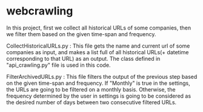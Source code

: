 # webcrawling

In this project, first we collect all historical URLs of some companies, then we filter them based on the given time-span and frequency.

CollectHistoricalURLs.py : This file gets the name and current url of some companies as input, and makes a list full of all historical URLs(+ datetime corresponding to that URL) as an output. The class defined in "api_crawling.py" file is used in this code. 

FilterArchivedURLs.py : This file filters the output of the previous step based on the given time-span and frequency. If "Monthly" is true in the settings, the URLs are going to be filtered on a monthly basis. Otherwise, the frequency determined by the user in settings is going to be considered as the desired number of days between two consecutive filtered URLs. 


